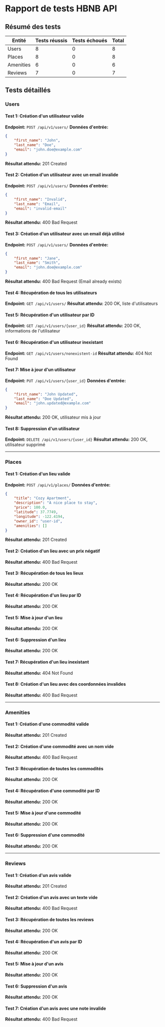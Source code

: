# Rapport de tests HBNB API

## Résumé des tests

| Entité     | Tests réussis | Tests échoués | Total |
|------------|--------------|--------------|------|
| Users      | 8            | 0            | 8    |
| Places     | 8            | 0            | 8    |
| Amenities  | 6            | 0            | 6    |
| Reviews    | 7            | 0            | 7    |

## Tests détaillés

### Users

#### Test 1: Création d'un utilisateur valide
**Endpoint:** `POST /api/v1/users/`
**Données d'entrée:**
```json
{
    "first_name": "John",
    "last_name": "Doe",
    "email": "john.doe@example.com"
}
```
**Résultat attendu:** 201 Created

#### Test 2: Création d'un utilisateur avec un email invalide
**Endpoint:** `POST /api/v1/users/`
**Données d'entrée:**
```json
{
    "first_name": "Invalid",
    "last_name": "Email",
    "email": "invalid-email"
}
```
**Résultat attendu:** 400 Bad Request

#### Test 3: Création d'un utilisateur avec un email déjà utilisé
**Endpoint:** `POST /api/v1/users/`
**Données d'entrée:**
```json
{
    "first_name": "Jane",
    "last_name": "Smith",
    "email": "john.doe@example.com"
}
```
**Résultat attendu:** 400 Bad Request (Email already exists)

#### Test 4: Récupération de tous les utilisateurs
**Endpoint:** `GET /api/v1/users/`
**Résultat attendu:** 200 OK, liste d'utilisateurs

#### Test 5: Récupération d'un utilisateur par ID
**Endpoint:** `GET /api/v1/users/{user_id}`
**Résultat attendu:** 200 OK, informations de l'utilisateur

#### Test 6: Récupération d'un utilisateur inexistant
**Endpoint:** `GET /api/v1/users/nonexistent-id`
**Résultat attendu:** 404 Not Found

#### Test 7: Mise à jour d'un utilisateur
**Endpoint:** `PUT /api/v1/users/{user_id}`
**Données d'entrée:**
```json
{
    "first_name": "John Updated",
    "last_name": "Doe Updated",
    "email": "john.updated@example.com"
}
```
**Résultat attendu:** 200 OK, utilisateur mis à jour

#### Test 8: Suppression d'un utilisateur
**Endpoint:** `DELETE /api/v1/users/{user_id}`
**Résultat attendu:** 200 OK, utilisateur supprimé

---

### Places

#### Test 1: Création d'un lieu valide
**Endpoint:** `POST /api/v1/places/`
**Données d'entrée:**
```json
{
    "title": "Cozy Apartment",
    "description": "A nice place to stay",
    "price": 100.0,
    "latitude": 37.7749,
    "longitude": -122.4194,
    "owner_id": "user-id",
    "amenities": []
}
```
**Résultat attendu:** 201 Created

#### Test 2: Création d'un lieu avec un prix négatif
**Résultat attendu:** 400 Bad Request

#### Test 3: Récupération de tous les lieux
**Résultat attendu:** 200 OK

#### Test 4: Récupération d'un lieu par ID
**Résultat attendu:** 200 OK

#### Test 5: Mise à jour d'un lieu
**Résultat attendu:** 200 OK

#### Test 6: Suppression d'un lieu
**Résultat attendu:** 200 OK

#### Test 7: Récupération d'un lieu inexistant
**Résultat attendu:** 404 Not Found

#### Test 8: Création d'un lieu avec des coordonnées invalides
**Résultat attendu:** 400 Bad Request

---

### Amenities

#### Test 1: Création d'une commodité valide
**Résultat attendu:** 201 Created

#### Test 2: Création d'une commodité avec un nom vide
**Résultat attendu:** 400 Bad Request

#### Test 3: Récupération de toutes les commodités
**Résultat attendu:** 200 OK

#### Test 4: Récupération d'une commodité par ID
**Résultat attendu:** 200 OK

#### Test 5: Mise à jour d'une commodité
**Résultat attendu:** 200 OK

#### Test 6: Suppression d'une commodité
**Résultat attendu:** 200 OK

---

### Reviews

#### Test 1: Création d'un avis valide
**Résultat attendu:** 201 Created

#### Test 2: Création d'un avis avec un texte vide
**Résultat attendu:** 400 Bad Request

#### Test 3: Récupération de toutes les reviews
**Résultat attendu:** 200 OK

#### Test 4: Récupération d'un avis par ID
**Résultat attendu:** 200 OK

#### Test 5: Mise à jour d'un avis
**Résultat attendu:** 200 OK

#### Test 6: Suppression d'un avis
**Résultat attendu:** 200 OK

#### Test 7: Création d'un avis avec une note invalide
**Résultat attendu:** 400 Bad Request
